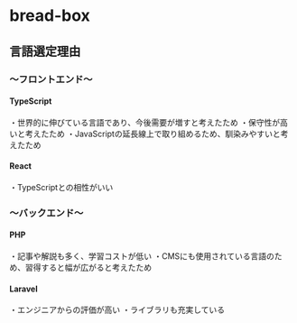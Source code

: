 # bread-box

## 言語選定理由

### ～フロントエンド～
#### TypeScript
・世界的に伸びている言語であり、今後需要が増すと考えたため
・保守性が高いと考えたため
・JavaScriptの延長線上で取り組めるため、馴染みやすいと考えたため

#### React
・TypeScriptとの相性がいい

### ～バックエンド～
#### PHP
・記事や解説も多く、学習コストが低い
・CMSにも使用されている言語のため、習得すると幅が広がると考えたため

#### Laravel
・エンジニアからの評価が高い
・ライブラリも充実している
